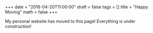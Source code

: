 +++
date = "2016-04-20T11:00:00"
draft = false
tags = []
title = "Happy Moving"
math = false
+++

My personal website has moved to this page! Everything is under construction!